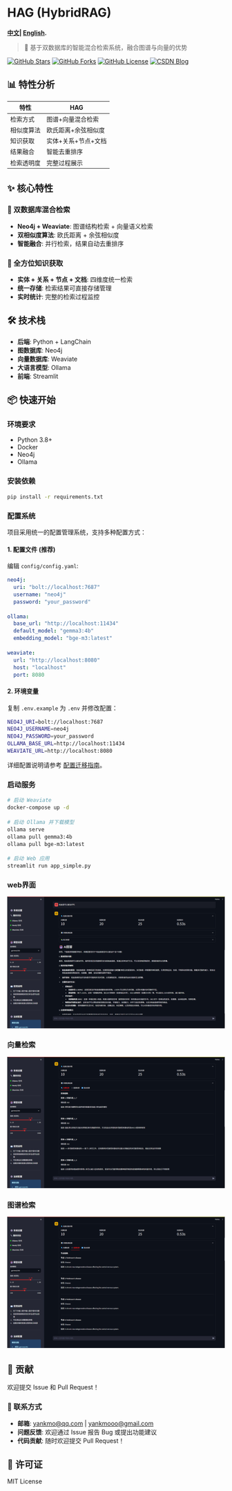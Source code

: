 # HAG (HybridRAG)
**[中文](README.md)| [English](README_EN.md).**
> 🚀 基于双数据库的智能混合检索系统，融合图谱与向量的优势

[![GitHub Stars](https://img.shields.io/github/stars/yankmo/HAG?style=social)](https://github.com/yankmo/HAG) [![GitHub Forks](https://img.shields.io/github/forks/yankmo/HAG?style=social)](https://github.com/yankmo/HAG) [![GitHub License](https://img.shields.io/github/license/yankmo/HAG)](https://github.com/yankmo/HAG/blob/main/LICENSE) [![CSDN Blog](https://img.shields.io/badge/CSDN-Blog-blue?style=social)](https://blog.csdn.net/YankMo)
## 📊 特性分析

| 特性 | HAG |
|------|-----|
| 检索方式 | 图谱+向量混合检索 |
| 相似度算法 | 欧氏距离+余弦相似度 |
| 知识获取 | 实体+关系+节点+文档 |
| 结果融合 | 智能去重排序 |
| 检索透明度 | 完整过程展示 |


## ✨ 核心特性

### 🔄 双数据库混合检索
- **Neo4j + Weaviate**: 图谱结构检索 + 向量语义检索
- **双相似度算法**: 欧氏距离 + 余弦相似度
- **智能融合**: 并行检索，结果自动去重排序

### 🎯 全方位知识获取
- **实体 + 关系 + 节点 + 文档**: 四维度统一检索
- **统一存储**: 检索结果可直接存储管理
- **实时统计**: 完整的检索过程监控


## 🛠️ 技术栈

- **后端**: Python + LangChain
- **图数据库**: Neo4j
- **向量数据库**: Weaviate
- **大语言模型**: Ollama
- **前端**: Streamlit

## 📦 快速开始

### 环境要求
- Python 3.8+
- Docker
- Neo4j
- Ollama

### 安装依赖
```bash
pip install -r requirements.txt
```

### 配置系统
项目采用统一的配置管理系统，支持多种配置方式：

#### 1. 配置文件 (推荐)
编辑 `config/config.yaml`:
```yaml
neo4j:
  uri: "bolt://localhost:7687"
  username: "neo4j"
  password: "your_password"

ollama:
  base_url: "http://localhost:11434"
  default_model: "gemma3:4b"
  embedding_model: "bge-m3:latest"

weaviate:
  url: "http://localhost:8080"
  host: "localhost"
  port: 8080
```

#### 2. 环境变量
复制 `.env.example` 为 `.env` 并修改配置：
```bash
NEO4J_URI=bolt://localhost:7687
NEO4J_USERNAME=neo4j
NEO4J_PASSWORD=your_password
OLLAMA_BASE_URL=http://localhost:11434
WEAVIATE_URL=http://localhost:8080
```

详细配置说明请参考 [配置迁移指南](docs/配置迁移指南.md)。

### 启动服务
```bash
# 启动 Weaviate
docker-compose up -d

# 启动 Ollama 并下载模型
ollama serve
ollama pull gemma3:4b
ollama pull bge-m3:latest

# 启动 Web 应用
streamlit run app_simple.py
```
### web界面
<!-- 在这里添加使用界面截图 -->
![Web Interface](./images/finalanwser.png)
### 向量检索
![vector Interface](./images/vector.png)
### 图谱检索
![graph Interface](./images/graph.png)

## 🤝 贡献

欢迎提交 Issue 和 Pull Request！

### 📧 联系方式
- **邮箱**: yankmo@qq.com | yankmooo@gmail.com
- **问题反馈**: 欢迎通过 Issue 报告 Bug 或提出功能建议
- **代码贡献**: 随时欢迎提交 Pull Request！

## 📄 许可证

MIT License